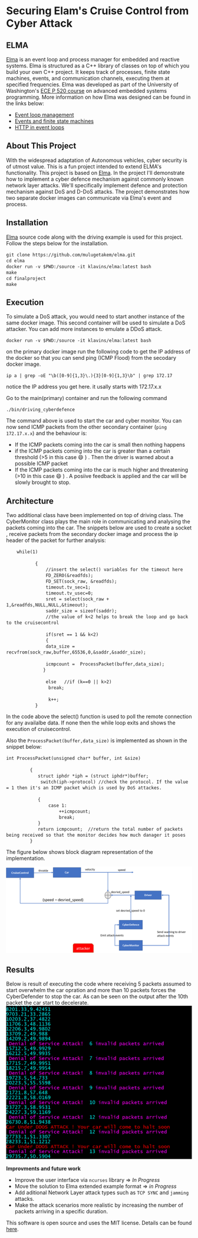 Securing Elam's Cruise Control from Cyber Attack
===

ELMA
----
[Elma](http://klavinslab.org/elma/) is an event loop and process manager for embedded and reactive systems. Elma is structured as a C++ library of classes on top of which you build your own C++ project. It keeps track of processes, finite state machines, events, and communication channels, executing them at specified frequencies. Elma was developed as part of the University of Washington's [ECE P 520 course](https://github.com/klavins/ECEP520) on advanced embedded systems programming. More information on how Elma was designed can be found in the links below:
- [Event loop management](https://github.com/klavins/ECEP520/tree/master/week_6)
- [Events and finite state machines](https://github.com/klavins/ECEP520/tree/master/week_7)
- [HTTP in event loops](https://github.com/klavins/ECEP520/blob/master/week_8)


 

About This Project
--------
With the widespread adaptation of Autonomous vehicles, cyber security is  of utmost value. This is a fun project intended to extend ELMA's functionality. This project is based on [Elma](http://klavinslab.org/elma/). In the project I'll demonstrate how to implement a cyber defence mechanism against commonly known network layer attacks. We'll specifically implement defence and protection mechanism against DoS and D-DoS attacks. The project demonstrates how two separate docker images can communicate via Elma's event and process. 

**Installation**
-------
[Elma](http://klavinslab.org/elma/) source code along with the driving example is used for this project. Follow the steps below for the installation. 

    git clone https://github.com/mulugetakem/elma.git
    cd elma
    docker run -v $PWD:/source -it klavins/elma:latest bash
    make
    cd finalproject
    make



**Execution**
--
To simulate a DoS attack, you would need to start another instance of the same docker image. This second container will be used to simulate a DoS attacker. You can add more instances to emulate a DDoS attack. 

    docker run -v $PWD:/source -it klavins/elma:latest bash
on the primary docker image run the following code to get the IP address of the docker so that you can send ping (ICMP Flood) from the secodary docker image. 

    ip a | grep -oE "\b([0-9]{1,3}\.){3}[0-9]{1,3}\b" | grep 172.17

notice the IP address you get here. it usally starts with 172.17.x.x 

Go to the main(primary) container and run the following command

    ./bin/driving_cyberdefence
The command above is used to start the car and cyber monitor. You can now send ICMP packets from the other secondary container (`ping 172.17.x.x`) and the behaviour is:
- If the ICMP packets coming into the car is small then nothing happens
- if the ICMP packets coming into the car is greater than a certain threshold (>5 in this case :smile: ) . Then the driver is warned about a possible ICMP packet
- If the ICMP packets coming into the car is much higher and threatening (>10 in this case :smile: ) . A posiive feedback is applied and the car will be slowly brought to stop. 



**Architecture**
--
Two additional class have been implemented on top of driving class. The CyberMonitor class plays the main role in communicating and analysing the packets coming into the car. The snippets below are used to create a socket , receive packets from the secondary docker image and process the ip header of the packet for further analysis:

    
        while(1)       
    
               {
                   //insert the select() variables for the timeout here
                   FD_ZERO(&readfds);
                   FD_SET(sock_raw, &readfds);
                   timeout.tv_sec=1;
                   timeout.tv_usec=0;
                   sret = select(sock_raw + 1,&readfds,NULL,NULL,&timeout);            
                   saddr_size = sizeof(saddr);
                   //the value of k<2 helps to break the loop and go back to the cruisecontrol

                   if(sret == 1 && k<2)
                   {
                   data_size = recvfrom(sock_raw,buffer,65536,0,&saddr,&saddr_size); 
                          
                   icmpcount =  ProcessPacket(buffer,data_size);
                  }

                   else   //if (k==0 || k>2)
                    break;
                  
                    k++;
               }
In the code above the select() function is used to poll the remote connection for any availalbe data. If none then the while loop exits and shows the execution of cruisecontrol. 

Also the `ProcessPacket(buffer,data_size)` is implemented as shown in the snippet below:
 
    int ProcessPacket(unsigned char* buffer, int &size)
    
             {
                struct iphdr *iph = (struct iphdr*)buffer;                
                 switch(iph->protocol) //check the protocol. If the value = 1 then it's an ICMP packet which is used by DoS attackes. 
            
                {
                    case 1:
                        ++icmpcount;  
                        break;
                }
                return icmpcount;  //return the total number of packets being received so that the monitor decides how much danager it poses 
             } 

The figure below shows block diagram representation of the implementation. 

![blockdiagram](img/blockdiagram.png)


**Results**
---
Below is result of executing the code where receiving 5 packets assumed to start overwhelm the car opration and more than 10 packets forces the CyberDefender to stop the car. As can be seen on the output after the 10th packet the car start to decelerate. 
![output](img/output.png)


**Improvments and future work**
- Improve the user interface via `ncurses` library => *In Progress*
- Move the solution to Elma extended example format => *in Progress*
- Add aditional Network Layer attack types such as `TCP SYNC` and `jamming` attacks.
- Make the attack scenarios more realistic by increasing the number of packets arriving in a specific duration. 

This software is open source and uses the MIT license. Details can be found [here](https://github.com/klavinslab/elma).
